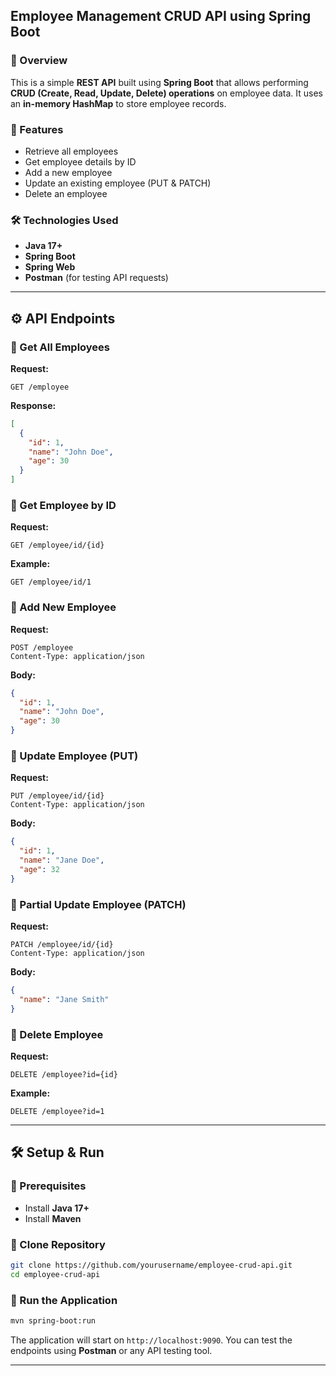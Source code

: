 ## Employee Management CRUD API using Spring Boot

### 📌 Overview  
This is a simple **REST API** built using **Spring Boot** that allows performing **CRUD (Create, Read, Update, Delete) operations** on employee data. It uses an **in-memory HashMap** to store employee records.

### 🚀 Features  
- Retrieve all employees  
- Get employee details by ID  
- Add a new employee  
- Update an existing employee (PUT & PATCH)  
- Delete an employee  

### 🛠 Technologies Used  
- **Java 17+**  
- **Spring Boot**  
- **Spring Web**  
- **Postman** (for testing API requests)  

---

## ⚙️ API Endpoints  

### 🔹 Get All Employees  
**Request:**  
```http
GET /employee
```
**Response:**  
```json
[
  {
    "id": 1,
    "name": "John Doe",
    "age": 30
  }
]
```

### 🔹 Get Employee by ID  
**Request:**  
```http
GET /employee/id/{id}
```
**Example:**  
```http
GET /employee/id/1
```

### 🔹 Add New Employee  
**Request:**  
```http
POST /employee
Content-Type: application/json
```
**Body:**  
```json
{
  "id": 1,
  "name": "John Doe",
  "age": 30
}
```

### 🔹 Update Employee (PUT)  
**Request:**  
```http
PUT /employee/id/{id}
Content-Type: application/json
```
**Body:**  
```json
{
  "id": 1,
  "name": "Jane Doe",
  "age": 32
}
```

### 🔹 Partial Update Employee (PATCH)  
**Request:**  
```http
PATCH /employee/id/{id}
Content-Type: application/json
```
**Body:**  
```json
{
  "name": "Jane Smith"
}
```

### 🔹 Delete Employee  
**Request:**  
```http
DELETE /employee?id={id}
```
**Example:**  
```http
DELETE /employee?id=1
```

---

## 🛠 Setup & Run  

### 🔹 Prerequisites  
- Install **Java 17+**  
- Install **Maven**  

### 🔹 Clone Repository  
```sh
git clone https://github.com/yourusername/employee-crud-api.git
cd employee-crud-api
```

### 🔹 Run the Application  
```sh
mvn spring-boot:run
```

The application will start on `http://localhost:9090`. You can test the endpoints using **Postman** or any API testing tool.

---
